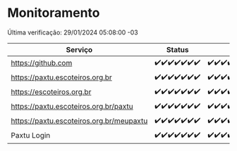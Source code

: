 # Monitoramento

Última verificação: 29/01/2024 05:08:00 -03

|Serviço|Status|Últimas 24h|
|---|---|---|
|https://github.com|<span title="2024-01-22: OK=24">✔️</span><span title="2024-01-23: OK=24">✔️</span><span title="2024-01-24: OK=24">✔️</span><span title="2024-01-25: OK=24">✔️</span><span title="2024-01-26: OK=24">✔️</span><span title="2024-01-27: OK=24">✔️</span><span title="2024-01-28: OK=8">✔️</span>|<span title="28/01/2024 05:08:00 -03 : 200">✔️</span><span title="28/01/2024 06:05:00 -03 : 200">✔️</span><span title="28/01/2024 07:04:00 -03 : 200">✔️</span><span title="28/01/2024 08:02:00 -03 : 200">✔️</span><span title="28/01/2024 09:09:00 -03 : 200">✔️</span><span title="28/01/2024 10:06:00 -03 : 200">✔️</span><span title="28/01/2024 11:02:00 -03 : 200">✔️</span><span title="28/01/2024 12:03:00 -03 : 200">✔️</span><span title="28/01/2024 13:06:00 -03 : 200">✔️</span><span title="28/01/2024 14:05:00 -03 : 200">✔️</span><span title="28/01/2024 15:06:00 -03 : 200">✔️</span><span title="28/01/2024 16:02:00 -03 : 200">✔️</span><span title="28/01/2024 17:04:00 -03 : 200">✔️</span><span title="28/01/2024 18:05:00 -03 : 200">✔️</span><span title="28/01/2024 19:05:00 -03 : 200">✔️</span><span title="28/01/2024 20:07:00 -03 : 200">✔️</span><span title="28/01/2024 21:29:00 -03 : 200">✔️</span><span title="28/01/2024 22:39:00 -03 : 200">✔️</span><span title="28/01/2024 23:13:00 -03 : 200">✔️</span><span title="29/01/2024 00:06:00 -03 : 200">✔️</span><span title="29/01/2024 01:07:00 -03 : 200">✔️</span><span title="29/01/2024 02:06:00 -03 : 200">✔️</span><span title="29/01/2024 03:08:00 -03 : 200">✔️</span><span title="29/01/2024 04:06:00 -03 : 200">✔️</span><span title="29/01/2024 05:08:00 -03 : 200">✔️</span>|
|https://paxtu.escoteiros.org.br|<span title="2024-01-22: OK=24">✔️</span><span title="2024-01-23: OK=24">✔️</span><span title="2024-01-24: OK=24">✔️</span><span title="2024-01-25: OK=24">✔️</span><span title="2024-01-26: OK=24">✔️</span><span title="2024-01-27: OK=24">✔️</span><span title="2024-01-28: OK=8">✔️</span>|<span title="28/01/2024 05:08:00 -03 : 200">✔️</span><span title="28/01/2024 06:05:00 -03 : 200">✔️</span><span title="28/01/2024 07:04:00 -03 : 200">✔️</span><span title="28/01/2024 08:02:00 -03 : 200">✔️</span><span title="28/01/2024 09:09:00 -03 : 200">✔️</span><span title="28/01/2024 10:06:00 -03 : 200">✔️</span><span title="28/01/2024 11:02:00 -03 : 200">✔️</span><span title="28/01/2024 12:03:00 -03 : 200">✔️</span><span title="28/01/2024 13:06:00 -03 : 200">✔️</span><span title="28/01/2024 14:05:00 -03 : 200">✔️</span><span title="28/01/2024 15:06:00 -03 : 200">✔️</span><span title="28/01/2024 16:02:00 -03 : 200">✔️</span><span title="28/01/2024 17:04:00 -03 : 200">✔️</span><span title="28/01/2024 18:05:00 -03 : 200">✔️</span><span title="28/01/2024 19:05:00 -03 : 200">✔️</span><span title="28/01/2024 20:07:00 -03 : 200">✔️</span><span title="28/01/2024 21:29:00 -03 : 200">✔️</span><span title="28/01/2024 22:39:00 -03 : 200">✔️</span><span title="28/01/2024 23:13:00 -03 : 200">✔️</span><span title="29/01/2024 00:06:00 -03 : 200">✔️</span><span title="29/01/2024 01:07:00 -03 : 200">✔️</span><span title="29/01/2024 02:06:00 -03 : 200">✔️</span><span title="29/01/2024 03:08:00 -03 : 200">✔️</span><span title="29/01/2024 04:06:00 -03 : 200">✔️</span><span title="29/01/2024 05:08:00 -03 : 200">✔️</span>|
|https://escoteiros.org.br|<span title="2024-01-22: OK=24">✔️</span><span title="2024-01-23: OK=24">✔️</span><span title="2024-01-24: OK=24">✔️</span><span title="2024-01-25: OK=24">✔️</span><span title="2024-01-26: OK=24">✔️</span><span title="2024-01-27: OK=24">✔️</span><span title="2024-01-28: OK=8">✔️</span>|<span title="28/01/2024 05:08:00 -03 : 200">✔️</span><span title="28/01/2024 06:05:00 -03 : 200">✔️</span><span title="28/01/2024 07:04:00 -03 : 200">✔️</span><span title="28/01/2024 08:02:00 -03 : 200">✔️</span><span title="28/01/2024 09:09:00 -03 : 200">✔️</span><span title="28/01/2024 10:06:00 -03 : 200">✔️</span><span title="28/01/2024 11:02:00 -03 : 200">✔️</span><span title="28/01/2024 12:03:00 -03 : 200">✔️</span><span title="28/01/2024 13:06:00 -03 : 200">✔️</span><span title="28/01/2024 14:05:00 -03 : 200">✔️</span><span title="28/01/2024 15:06:00 -03 : 200">✔️</span><span title="28/01/2024 16:02:00 -03 : 200">✔️</span><span title="28/01/2024 17:04:00 -03 : 200">✔️</span><span title="28/01/2024 18:05:00 -03 : 200">✔️</span><span title="28/01/2024 19:05:00 -03 : 200">✔️</span><span title="28/01/2024 20:07:00 -03 : 200">✔️</span><span title="28/01/2024 21:30:00 -03 : 200">✔️</span><span title="28/01/2024 22:39:00 -03 : 200">✔️</span><span title="28/01/2024 23:13:00 -03 : 200">✔️</span><span title="29/01/2024 00:06:00 -03 : 200">✔️</span><span title="29/01/2024 01:07:00 -03 : 200">✔️</span><span title="29/01/2024 02:06:00 -03 : 200">✔️</span><span title="29/01/2024 03:08:00 -03 : 200">✔️</span><span title="29/01/2024 04:06:00 -03 : 200">✔️</span><span title="29/01/2024 05:08:00 -03 : 200">✔️</span>|
|https://paxtu.escoteiros.org.br/paxtu|<span title="2024-01-22: OK=24">✔️</span><span title="2024-01-23: OK=24">✔️</span><span title="2024-01-24: OK=24">✔️</span><span title="2024-01-25: OK=24">✔️</span><span title="2024-01-26: OK=24">✔️</span><span title="2024-01-27: OK=24">✔️</span><span title="2024-01-28: OK=8">✔️</span>|<span title="28/01/2024 05:08:00 -03 : 200">✔️</span><span title="28/01/2024 06:05:00 -03 : 200">✔️</span><span title="28/01/2024 07:04:00 -03 : 200">✔️</span><span title="28/01/2024 08:02:00 -03 : 200">✔️</span><span title="28/01/2024 09:09:00 -03 : 200">✔️</span><span title="28/01/2024 10:06:00 -03 : 200">✔️</span><span title="28/01/2024 11:02:00 -03 : 200">✔️</span><span title="28/01/2024 12:03:00 -03 : 200">✔️</span><span title="28/01/2024 13:06:00 -03 : 200">✔️</span><span title="28/01/2024 14:05:00 -03 : 200">✔️</span><span title="28/01/2024 15:06:00 -03 : 200">✔️</span><span title="28/01/2024 16:02:00 -03 : 200">✔️</span><span title="28/01/2024 17:04:00 -03 : 200">✔️</span><span title="28/01/2024 18:05:00 -03 : 200">✔️</span><span title="28/01/2024 19:05:00 -03 : 200">✔️</span><span title="28/01/2024 20:07:00 -03 : 200">✔️</span><span title="28/01/2024 21:30:00 -03 : 200">✔️</span><span title="28/01/2024 22:39:00 -03 : 200">✔️</span><span title="28/01/2024 23:13:00 -03 : 200">✔️</span><span title="29/01/2024 00:06:00 -03 : 200">✔️</span><span title="29/01/2024 01:07:00 -03 : 200">✔️</span><span title="29/01/2024 02:06:00 -03 : 200">✔️</span><span title="29/01/2024 03:08:00 -03 : 200">✔️</span><span title="29/01/2024 04:06:00 -03 : 200">✔️</span><span title="29/01/2024 05:08:00 -03 : 200">✔️</span>|
|https://paxtu.escoteiros.org.br/meupaxtu|<span title="2024-01-22: OK=24">✔️</span><span title="2024-01-23: OK=24">✔️</span><span title="2024-01-24: OK=24">✔️</span><span title="2024-01-25: OK=24">✔️</span><span title="2024-01-26: OK=24">✔️</span><span title="2024-01-27: OK=24">✔️</span><span title="2024-01-28: OK=8">✔️</span>|<span title="28/01/2024 05:08:00 -03 : 200">✔️</span><span title="28/01/2024 06:05:00 -03 : 200">✔️</span><span title="28/01/2024 07:04:00 -03 : 200">✔️</span><span title="28/01/2024 08:02:00 -03 : 200">✔️</span><span title="28/01/2024 09:09:00 -03 : 200">✔️</span><span title="28/01/2024 10:06:00 -03 : 200">✔️</span><span title="28/01/2024 11:02:00 -03 : 200">✔️</span><span title="28/01/2024 12:03:00 -03 : 200">✔️</span><span title="28/01/2024 13:06:00 -03 : 200">✔️</span><span title="28/01/2024 14:05:00 -03 : 200">✔️</span><span title="28/01/2024 15:06:00 -03 : 200">✔️</span><span title="28/01/2024 16:02:00 -03 : 200">✔️</span><span title="28/01/2024 17:04:00 -03 : 200">✔️</span><span title="28/01/2024 18:05:00 -03 : 200">✔️</span><span title="28/01/2024 19:05:00 -03 : 200">✔️</span><span title="28/01/2024 20:07:00 -03 : 200">✔️</span><span title="28/01/2024 21:30:00 -03 : 200">✔️</span><span title="28/01/2024 22:39:00 -03 : 200">✔️</span><span title="28/01/2024 23:13:00 -03 : 200">✔️</span><span title="29/01/2024 00:06:00 -03 : 200">✔️</span><span title="29/01/2024 01:07:00 -03 : 200">✔️</span><span title="29/01/2024 02:06:00 -03 : 200">✔️</span><span title="29/01/2024 03:08:00 -03 : 200">✔️</span><span title="29/01/2024 04:06:00 -03 : 200">✔️</span><span title="29/01/2024 05:08:00 -03 : 200">✔️</span>|
|Paxtu Login|<span title="2024-01-22: OK=24">✔️</span><span title="2024-01-23: OK=24">✔️</span><span title="2024-01-24: OK=24">✔️</span><span title="2024-01-25: OK=24">✔️</span><span title="2024-01-26: OK=24">✔️</span><span title="2024-01-27: OK=24">✔️</span><span title="2024-01-28: OK=8">✔️</span>|<span title="28/01/2024 05:08:00 -03 : 200">✔️</span><span title="28/01/2024 06:05:00 -03 : 200">✔️</span><span title="28/01/2024 07:04:00 -03 : 200">✔️</span><span title="28/01/2024 08:02:00 -03 : 200">✔️</span><span title="28/01/2024 09:09:00 -03 : 200">✔️</span><span title="28/01/2024 10:06:00 -03 : 200">✔️</span><span title="28/01/2024 11:02:00 -03 : 200">✔️</span><span title="28/01/2024 12:03:00 -03 : 200">✔️</span><span title="28/01/2024 13:06:00 -03 : 200">✔️</span><span title="28/01/2024 14:05:00 -03 : 200">✔️</span><span title="28/01/2024 15:06:00 -03 : 200">✔️</span><span title="28/01/2024 16:02:00 -03 : 200">✔️</span><span title="28/01/2024 17:04:00 -03 : 200">✔️</span><span title="28/01/2024 18:05:00 -03 : 200">✔️</span><span title="28/01/2024 19:05:00 -03 : 200">✔️</span><span title="28/01/2024 20:07:00 -03 : 200">✔️</span><span title="28/01/2024 21:30:00 -03 : 200">✔️</span><span title="28/01/2024 22:39:00 -03 : 200">✔️</span><span title="28/01/2024 23:13:00 -03 : 200">✔️</span><span title="29/01/2024 00:06:00 -03 : 200">✔️</span><span title="29/01/2024 01:07:00 -03 : 200">✔️</span><span title="29/01/2024 02:06:00 -03 : 200">✔️</span><span title="29/01/2024 03:08:00 -03 : 200">✔️</span><span title="29/01/2024 04:06:00 -03 : 200">✔️</span><span title="29/01/2024 05:08:00 -03 : 200">✔️</span>|
